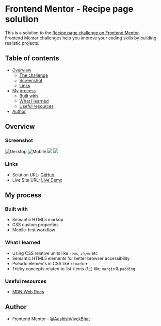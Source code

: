 # Frontend Mentor - Recipe page solution

This is a solution to the [Recipe page challenge on Frontend Mentor](https://www.frontendmentor.io/challenges/recipe-page-KiTsR8QQKm). Frontend Mentor challenges help you improve your coding skills by building realistic projects. 

## Table of contents

- [Overview](#overview)
  - [The challenge](#the-challenge)
  - [Screenshot](#screenshot)
  - [Links](#links)
- [My process](#my-process)
  - [Built with](#built-with)
  - [What I learned](#what-i-learned)
  - [Useful resources](#useful-resources)
- [Author](#author)


## Overview

### Screenshot

![Desktop](./solution_screenshots/Desktop_view-2.PNG)
![Mobile](./solution_screenshots/Mobile_View-1.PNG) ![](./solution_screenshots/Mobile_View-2.PNG) ![](./solution_screenshots/Mobile_View-3.PNG)


### Links

- Solution URL: [GitHub](https://github.com/AashishVivekBhat/RecipePage)
- Live Site URL: [Live Demo](https://aashishvivekbhat.github.io/ReciptPage/)

## My process

### Built with

- Semantic HTML5 markup
- CSS custom properties
- Mobile-first workflow


### What I learned

- Using CSS relative units like ```rems```, ```vh```,```vw``` etc
- Semantic HTML5 elements for better browser accessibility
- Pseudo elements in CSS like ```::marker```
- Tricky concepts related to list-items (```li```) like ```margin``` & ```padding```

### Useful resources

- [MDN Web Docs](https://developer.mozilla.org/en-US/)

## Author

- Frontend Mentor - [@AashishVivekBhat](https://www.frontendmentor.io/profile/AashishVivekBhat)